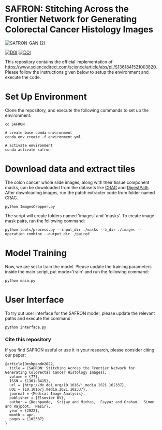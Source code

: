 # SAFRON: Stitching Across the Frontier Network for Generating Colorectal Cancer Histology Images

![SAFRON-GAN (2)](https://github.com/Srijay/SAFRON/assets/6882352/6593d1b9-9048-4929-9912-e33e11373233)


<a href="#cite-this-repository"><img src="https://img.shields.io/badge/Cite%20this%20repository-BibTeX-brightgreen" alt="DOI"></a> <a href="https://doi.org/10.1016/j.media.2021.102337"><img src="https://img.shields.io/badge/DOI-10.1038%2Fs43856--022--00186--5-blue" alt="DOI"></a>
<br>

This repository contains the official implementation of https://www.sciencedirect.com/science/article/abs/pii/S1361841521003820. Please follow the instructions given below to setup the environment and execute the code.


# Set Up Environment

Clone the repository, and execute the following commands to set up the environment.

```
cd SAFRON

# create base conda environment
conda env create -f environment.yml

# activate environment
conda activate safron

```

# Download data and extract tiles

The colon cancer whole slide images, along with their tissue component masks, can be downloaded from the datasets like [CRAG](https://github.com/XiaoyuZHK/CRAG-Dataset_Aug_ToCOCO) and [DigestPath](https://paperswithcode.com/dataset/digestpath). After downloading images, run the patch extracter code from folder named CRAG. 

```
python ImagesCropper.py
```

The script will create folders named 'images' and 'masks'. To create image-mask pairs, run the following command: 

```
python tools/process.py --input_dir ./masks --b_dir ./images --operation combine --output_dir ./paired

```


# Model Training

Now, we are set to train the model. Please update the training parameters inside the main script, put mode='train' and run the following command:

```
python main.py 
```

# User Interface

To try out user interface for the SAFRON model, please update the relevant paths and execute the command:

```
python interface.py 
```

### Cite this repository

If you find SAFRON useful or use it in your research, please consider citing our paper:

```
@article{Deshpande2022,
  title = {SAFRON: Stitching Across the Frontier Network for Generating Colorectal Cancer Histology Images},
  volume = {77},
  ISSN = {1361-8415},
  url = {http://dx.doi.org/10.1016/j.media.2021.102337},
  DOI = {10.1016/j.media.2021.102337},
  journal = {Medical Image Analysis},
  publisher = {Elsevier BV},
  author = {Deshpande,  Srijay and Minhas,  Fayyaz and Graham,  Simon and Rajpoot,  Nasir},
  year = {2022},
  month = apr,
  pages = {102337}
}
```
